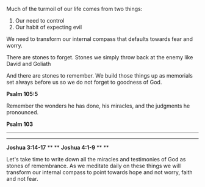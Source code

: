 Much of the turmoil of our life comes from two things:
1. Our need to control
2. Our habit of expecting evil

We need to transform our internal compass that defaults towards fear and worry.

There are stones to forget. Stones we simply throw back at the enemy like David and Goliath

And there are stones to remember. We build those things up as memorials set always before us so we do not forget to goodness of God.

**Psalm 105:5**

Remember the wonders he has done, his miracles, and the judgments he pronounced.

**Psalm 103**
***
***
**Joshua 3:14-17**
**
**
**Joshua 4:1-9**
**
**

Let's take time to write down all the miracles and testimonies of God as stones of remembrance. As we meditate daily on these things we will transform our internal compass to point towards hope and not worry, faith and not fear.